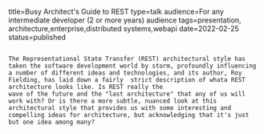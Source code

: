 title=Busy Architect's Guide to REST
type=talk
audience=For any intermediate developer (2 or more years) audience
tags=presentation, architecture,enterprise,distributed systems,webapi
date=2022-02-25
status=published
~~~~~~

The Representational State Transfer (REST) architectural style has taken the software development world by storm, profoundly influencing a number of different ideas and technologies, and its author, Roy Fielding, has laid down a fairly  strict description of whata REST architecture looks like. Is REST really the
wave of the future and the "last architecture" that any of us will work with? Or is there a more subtle, nuanced look at this architectural style that provides us with some interesting and compelling ideas for architecture, but acknowledging that it's just but one idea among many?
    

